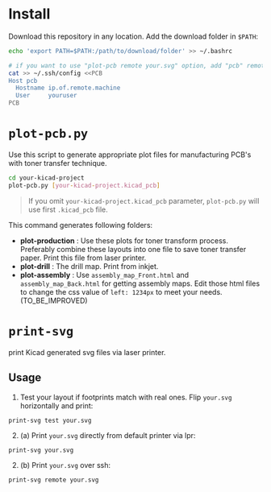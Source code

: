 # Install 

Download this repository in any location. Add the download folder in `$PATH`: 

```bash
echo 'export PATH=$PATH:/path/to/download/folder' >> ~/.bashrc  

# if you want to use "plot-pcb remote your.svg" option, add "pcb" remote
cat >> ~/.ssh/config <<PCB
Host pcb
  Hostname ip.of.remote.machine
  User     youruser
PCB
```

# `plot-pcb.py`

Use this script to generate appropriate plot files for manufacturing PCB's with toner transfer technique. 

```bash
cd your-kicad-project
plot-pcb.py [your-kicad-project.kicad_pcb]
```
> If you omit `your-kicad-project.kicad_pcb` parameter, `plot-pcb.py` will use first `.kicad_pcb` file. 

This command generates following folders: 

* **plot-production**    : Use these plots for toner transform process. Preferably combine these layouts into one file to save toner transfer paper. Print this file from laser printer. 
* **plot-drill**         : The drill map. Print from inkjet. 
* **plot-assembly**      : Use `assembly_map_Front.html` and `assembly_map_Back.html` for getting assembly maps. Edit those html files to change the css value of `left: 1234px` to meet your needs. (TO_BE_IMPROVED)



# `print-svg`

print Kicad generated svg files via laser printer. 

## Usage 

1. Test your layout if footprints match with real ones. Flip `your.svg` horizontally and print: 

```
print-svg test your.svg
```

2. (a) Print `your.svg` directly from default printer via lpr: 

```
print-svg your.svg
```

2. (b) Print `your.svg` over ssh: 

```
print-svg remote your.svg 
```
